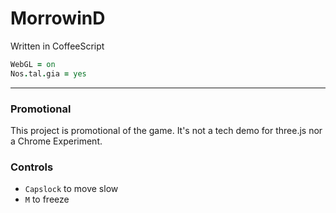 # MorrowinD
Written in CoffeeScript
```coffeescript
WebGL = on
Nos.tal.gia = yes
```
---

### Promotional
This project is promotional of the game. It's not a tech demo for three.js nor a Chrome Experiment.

### Controls
* `Capslock` to move slow
* `M` to freeze
